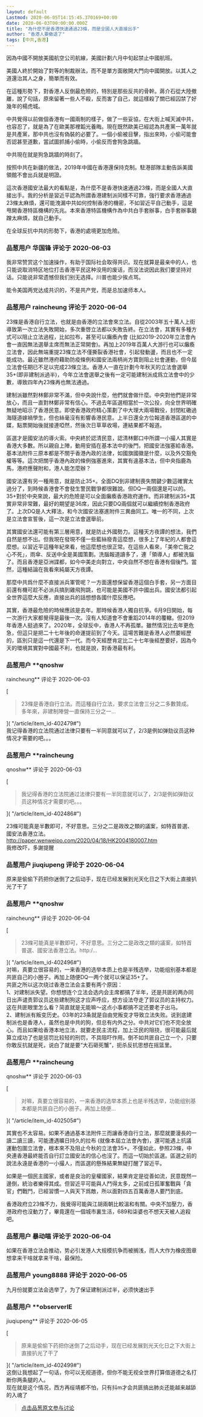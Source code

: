 ```yaml
---
layout: default
Lastmod: 2020-06-05T14:15:45.370169+00:00
date: 2020-06-03T00:00:00.000Z
title: "為什麼不是香港快速通過23條，而是全國人大直接出手"
author: "香港人要撤退了"
tags: [中共,香港]
---
```


因為中國不開放美國航空公司航線，美國計劃六月中旬起禁止中國航班。  
  
美國人終於開始了對等的制裁辦法，而不是單方面敞開大門向中國開放。以其人之道還治其人之身，簡單而有效。  
  
在這種形勢下，對香港人反倒最危險的，特別是那些反共的骨幹。蔣介石從大陸撤離，說了句話，原來留著一些人不殺，反而害了自己，就這樣殺了關已經囚禁了好幾年的楊虎城。  
  
中共覺得以前做個香港有一國兩制的樣子，做了一些妥協，在大街上喊天滅中共，也容忍了，就是為了在歐美那裡韜光養晦。現在既然歐美已經認為共產黨一萬年就是共產黨，那中共也沒有偽裝的必要了。一個小偷被目擊，指出來時，小偷可能會否認甚至道歉，當試圖抓捕小偷時，小偷反而會狗急跳牆。  
  
中共現在就是狗急跳牆的時刻了。  
  
按照中共在新疆的做法，2019年中國在香港還保持克制。駐港部隊主動告訴美國領館不會出兵就是明證。  
  
這次香港國安法最大的看點是，為什麼不是香港快速通過23條，而是全國人大直接出手。我的分析是習近平認為所謂香港建制派同樣不可靠，強行要求香港通過23條太麻煩，還可能洩漏中共如何控制香港的機密，不如習近平自己動手，這是甩開香港特區機構的先兆。本來香港特區機構作為中共白手套辦事，白手套辦事磨蹭太麻煩，就自己動手。  
  
在全球反抗中共的形勢下，香港的處境更加危險。

            
### 品葱用户 **华国锋** 评论于 2020-06-03
        
我非常赞赏这个加速操作，有助于国际社会取得共识。现在就算是最亲中的人，也只能说取消特区地位打击香港平民这种没用的废话，而没法说因此我们要坚持对话。只能说非常遗憾但我们别无选择。川普也能少挨点骂。  
  
能令美国两党达成共识的，不是共产党，而是总加速师本人。
        


            
### 品葱用户 **raincheung** 评论于 2020-06-04
        
23條是香港自行立法，也就是由香港的立法會來立法。自從2003年五十萬人上街導致第一次立法失敗開始，多次重啓立法都以失敗告終。在立法會，其實有多種方式可以阻止立法過程，比如拉布，甚至可以癱瘓內會 (比如2019-2020年立法會內會一直因無法選舉主席而無法正常開會)。再加上2019年百萬人大游行也可以癱瘓立法會，因此無端重提23條立法不僅撕裂香港社會，引起發動盪，而且也不一定能成功。最近雖然港府藉助防疫條例和國安法兩柄尚方寶劍阻止社會運動，但今屆立法會任期已不足以完成23條立法。香港人一直在計劃今年秋天的立法會選舉35+(即非建制派過半)，今年立法會選舉之後有一定可能建制派成爲立法會中的少數，導致四年內23條再也無法通過。  
  
建制派雖然對林鄭非常不滿，但中央說什麼，他們就會做什麼。中央對他們是非常放心，而且一直對林鄭非常有信心。不過去年區選相當於一次公投，向全世界明確無疑地昭示了香港民意。即使香港政府精心策劃了中大理大兩場戰役，封閉紅磡過海隧道嫁禍學生，但也絲毫沒有影響香港民意。上半日還全方位報道香港區選的中媒，點票開始後就接連啞然，然後次日草草收場，連結果都不報道。  
  
區選才是國安法的導火索。中央終於認清民意，認清林鄭口中所謂一小撮人其實是香港大多數。所以親自上陣，動用安插在基本法中的後門，把國安法強塞給香港。基本法附件三原本都是不關乎香港內政的法律，如國旗國徽是什麼，以及外交豁免權等等。這次把關乎香港內政的條例強塞進來，其實有違基本法，但中央指鹿為馬，港府應聲附和，港人能怎麼辦？  
  
國安法還有另一種用意，就是防止35+。全面DQ到非建制喪失關鍵少數這確實太過分了，到時候香港會不會發生警民戰爭都很難說。但DQ一兩個還是可以的。35+對於中央來說，最大的危險是可以全面癱瘓香港政府運作。而非建制派35+其實非常非常難，最好的期望是36席，因此只要DQ兩個就可以繼續控制香港政府了。上次DQ是人大釋法，和今次國安法塞進附件三異曲同工。唯一的不同，上次是立法會宣誓後，這一次是立法會選舉前。  
  
其實國安法還可能有第三層用意，就是防止外國勢力。這種天方夜譚的想法，我們自然是想不出。但我現在發現不僅一些藍絲廢青這麼想，很多上了年紀的人都會這麼想。以習近平這種年紀來看，他這麼想也很正常。在這些人看來，「美帝亡我之心不死」，雨傘、反送中全是美國策劃。洗腦報道讀多了，連「領導人」都被洗腦了。而且香港是亞洲諜都，如今中美走向對立，中央自然不想在香港有個後門。當然，這種結論在我看來純屬天方夜譚。  
  
那麼中共爲什麼不直接派兵軍管呢？一方面還想保留香港這個白手套，另一方面目前還有機可趁不必派兵搞到雞飛狗跳，也可能是美國不許中國出兵。國安法都引起全世界這麼大反應，直接出兵的話想想各國什麼反應吧。  
  
其實，香港最危險的時候應該是去年。那時候香港人獨自抗爭。6月9日開始，每一次游行大家都覺得是最後一次。沒有人知道會不會重蹈2014年的覆轍。但2019年香港人挺過來了。2020年，全球反中，香港人不再孤單。雖然情況比去年更危急，但這只是把二十七年後的命運提前到了今天。這場苦難是香港人必然要經歷的，區別只是這一代還是下一代。而今天經歷肯定比二十七年後經歷要好，因為今天的環境其實對中國最不利，也就是說，對香港最有利。
        


            
### 品葱用户 **qnoshw 
raincheung** 评论于 2020-06-03
        
[

> 23條是香港自行立法。而這種自行立法，要求立法會三分之二多數贊成。多年來，非建制陣營一直保持三分之一...

]( "/article/item_id-402479#")  
我记得香港的立法院通过法律只要有一半同意就可以了，2/3是例如弹劾议员这种情况才需要的吧。。。
        


            
### 品葱用户 **raincheung 
qnoshw** 评论于 2020-06-03
        
[

> 我记得香港的立法院通过法律只要有一半同意就可以了，2/3是例如弹劾议员这种情况才需要的吧。。。

]( "/article/item_id-402486#")  
  
23條可能真是半數即可，不好意思。三分之二是政改之類的議案，如特首普選、國安法香港立法。  
http://paper.wenweipo.com/2020/04/18/HK2004180007.htm  
我修改吓，多謝提醒
        


            
### 品葱用户 **jiuqiupeng** 评论于 2020-06-04
        
原来是偷偷下药把你迷倒了之后动手，现在已经发展到光天化日之下大街上直接扒光了干了
        


            
### 品葱用户 **qnoshw 
raincheung** 评论于 2020-06-04
        
[

> 23條可能真是半數即可，不好意思。三分之二是政改之類的議案，如特首普選、國安法香港立法。http:/...

]( "/article/item_id-402496#")  
对嘛，真要立很容易的，一来香港的选举本质上也是半残选举，功能组别基本都是共匪自己的小圈子。再加上随便DQ一两个就可以保证35+了。  
共匪之所以这次绕过香港立法会主要有两个原因：  
1、对建制派失望。你想想连个立法会选内会主席都搞了半年，还是共匪的两办同日出声谴责郭议员这些建制狗这才应声呼应，想方设法夺走了郭议员的主持权力。这在共匪眼里怎么看？简直就是无能嘛～这点小事都搞不定还要老子出马。  
2、建制派有叛变历史。03年的23条就是自由党叛变才导致立法失败。说到底建制派也是香港人，虽然也是中共的狗，但总有内外之分。中共对它们也不完全放心。而且如果给香港本地立法，就要走民主流程，加上泛民的阻挠，很可能最后就算立成功了也是惩罚比较轻的刑罚，不具阻吓作用。倒不如共匪自己立一个，只要你敢反抗就是死，说白了就是要“大石砸死蟹”，扼杀反抗思想在摇篮里。
        


            
### 品葱用户 **raincheung 
qnoshw** 评论于 2020-06-03
        
[

> 对嘛，真要立很容易的，一来香港的选举本质上也是半残选举，功能组别基本都是共匪自己的小圈子。再加上随便...

]( "/article/item_id-402505#")  
  
其實也不太容易。如果不通過基本法附件三而讓香港自行立法，那麼就要漫長的一讀二讀三讀，可能遭遇曠日持久的拉布 (就像本屆立法會內會)，還可能遇上抗議運動包圍立法會，根本來不及阻止今秋的立法會35+。不僅如此，參照23條，中央連香港最終能否自行訂立國安法的信心也沒了。而這一切始於區選。區選之前的說法永遠是香港的一小撮人，而區選的懸殊結果無疑打醒了習近平。  
  
如果是一個民主國家，或者是良治的皇權國家，結果肯定是從善如流，民意既然一邊倒，統治者樂得其成。但習近平可能與人鬥得太多，之前成日孤軍奮戰與「貪官」們戰鬥，已經習慣一人與天下爲敵，所以面對四五百萬香港人要鬥到底。  
  
香港政府立23條不力，我覺得可能與江胡兩朝比較溫和有關。中央不加壓力，香港政府也沒動力了，畢竟還在一個城市裏生活，689和柒婆也不想天天被人追殺吧。
        


            
### 品葱用户 **暴动喵** 评论于 2020-06-04
        
如果在香港立法会推动，势必引发港人大规模抗争而被搁浅，而人大作为橡皮图章想拿来干啥就拿来干啥，最保险。
        


            
### 品葱用户 **young8888** 评论于 2020-06-05
        
九月份就要立法会选举了，为了保证建制派过半，必须快速出手
        


            
### 品葱用户 **observerIE 
jiuqiupeng** 评论于 2020-06-05
        
[

> 原来是偷偷下药把你迷倒了之后动手，现在已经发展到光天化日之下大街上直接扒光了干了

]( "/article/item_id-402499#")  
这倒让我想起了一句话，你可以无视道德，但你不能无视全世界打算借道德之名打断你两条腿的人。  
现在就是这个情况，西方再绥靖都不怕，只有抖m才会共匪搞出肺炎还能越来越舔的入魂了
        






> [点击品葱原文参与讨论](https://pincong.rocks/article/19945?warning)

